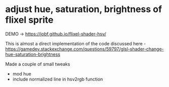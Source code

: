 # adjust hue, saturation, brightness of flixel sprite

DEMO -> https://jobf.github.io/flixel-shader-hsv/

This is almost a direct implementation of the code discussed here - https://gamedev.stackexchange.com/questions/59797/glsl-shader-change-hue-saturation-brightness

Made a couple of small tweaks 
 
 - mod hue
 - include normalized line in hsv2rgb function